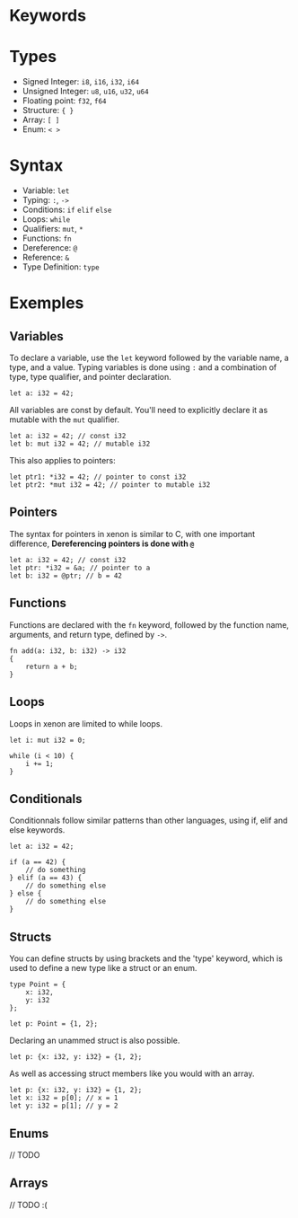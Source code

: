 # Keywords

# Types

- Signed Integer: `i8`, `i16`, `i32`, `i64`
- Unsigned Integer: `u8`, `u16`, `u32`, `u64`
- Floating point: `f32`, `f64`
- Structure: `{ }`
- Array: `[ ]`
- Enum: `< >`
# Syntax

- Variable: `let`
- Typing: `:`, `->`
- Conditions: `if` `elif` `else`
- Loops: `while`
- Qualifiers: `mut`, `*`
- Functions: `fn`
- Dereference: `@`
- Reference: `&`
- Type Definition: `type`

# Exemples

## Variables

To declare a variable, use the `let` keyword followed by the variable name, a type, and a value. Typing variables is done using `:` and a combination of type, type qualifier, and pointer declaration.

```xn
let a: i32 = 42;
```

All variables are const by default. You'll need to explicitly declare it as mutable with the `mut` qualifier.

```xn
let a: i32 = 42; // const i32
let b: mut i32 = 42; // mutable i32
```

This also applies to pointers:

```xn
let ptr1: *i32 = 42; // pointer to const i32
let ptr2: *mut i32 = 42; // pointer to mutable i32
```

## Pointers

The syntax for pointers in xenon is similar to C, with one important difference, **Dereferencing pointers is done with `@`**

```xn
let a: i32 = 42; // const i32
let ptr: *i32 = &a; // pointer to a
let b: i32 = @ptr; // b = 42
```

## Functions

Functions are declared with the `fn` keyword, followed by the function name, arguments, and return type, defined by `->`.

```xn
fn add(a: i32, b: i32) -> i32
{
    return a + b;
}
```

## Loops

Loops in xenon are limited to while loops.

```xn
let i: mut i32 = 0;

while (i < 10) {
    i += 1;
}
```

## Conditionals

Conditionnals follow similar patterns than other languages, using if, elif and else keywords.

```xn
let a: i32 = 42;

if (a == 42) {
    // do something
} elif (a == 43) {
    // do something else
} else {
    // do something else
}
```

## Structs

You can define structs by using brackets and the 'type' keyword, which is used to define a new type like a struct or an enum.

```xn
type Point = {
    x: i32,
    y: i32
};

let p: Point = {1, 2};
```

Declaring an unammed struct is also possible.

```xn
let p: {x: i32, y: i32} = {1, 2};
```

As well as accessing struct members like you would with an array.

```xn
let p: {x: i32, y: i32} = {1, 2};
let x: i32 = p[0]; // x = 1
let y: i32 = p[1]; // y = 2
```

## Enums

// TODO
## Arrays

// TODO :(